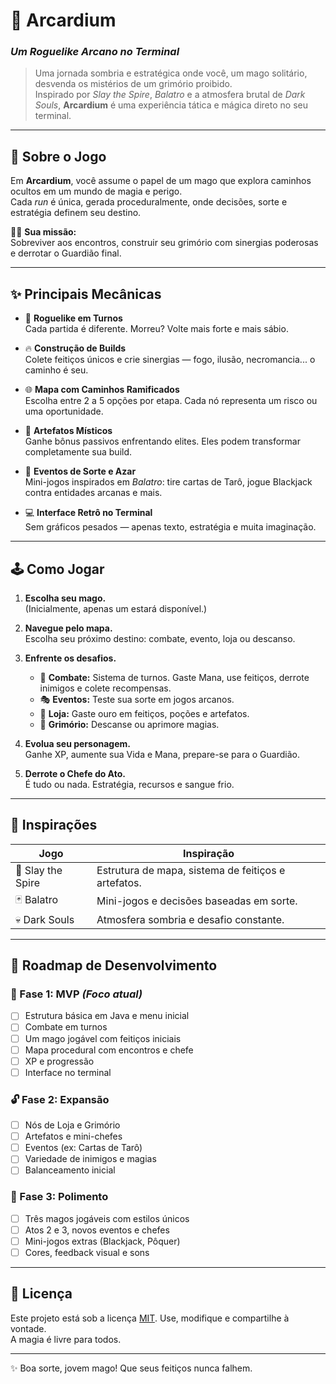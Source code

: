 # 🌌 Arcardium  
### *Um Roguelike Arcano no Terminal*

> Uma jornada sombria e estratégica onde você, um mago solitário, desvenda os mistérios de um grimório proibido.  
> Inspirado por _Slay the Spire_, _Balatro_ e a atmosfera brutal de _Dark Souls_, **Arcardium** é uma experiência tática e mágica direto no seu terminal.

---

## 📖 Sobre o Jogo

Em **Arcardium**, você assume o papel de um mago que explora caminhos ocultos em um mundo de magia e perigo.  
Cada _run_ é única, gerada proceduralmente, onde decisões, sorte e estratégia definem seu destino.

🧙‍♂️ **Sua missão:**  
Sobreviver aos encontros, construir seu grimório com sinergias poderosas e derrotar o Guardião final.

---

## ✨ Principais Mecânicas

- 🎲 **Roguelike em Turnos**  
  Cada partida é diferente. Morreu? Volte mais forte e mais sábio.

- 🔥 **Construção de Builds**  
  Colete feitiços únicos e crie sinergias — fogo, ilusão, necromancia... o caminho é seu.

- 🌐 **Mapa com Caminhos Ramificados**  
  Escolha entre 2 a 5 opções por etapa. Cada nó representa um risco ou uma oportunidade.

- 🧿 **Artefatos Místicos**  
  Ganhe bônus passivos enfrentando elites. Eles podem transformar completamente sua build.

- 🎰 **Eventos de Sorte e Azar**  
  Mini-jogos inspirados em _Balatro_: tire cartas de Tarô, jogue Blackjack contra entidades arcanas e mais.

- 💻 **Interface Retrô no Terminal**  
  Sem gráficos pesados — apenas texto, estratégia e muita imaginação.

---

## 🕹️ Como Jogar

1. **Escolha seu mago.**  
   (Inicialmente, apenas um estará disponível.)

2. **Navegue pelo mapa.**  
   Escolha seu próximo destino: combate, evento, loja ou descanso.

3. **Enfrente os desafios.**
   - 🐍 **Combate:** Sistema de turnos. Gaste Mana, use feitiços, derrote inimigos e colete recompensas.
   - 🎭 **Eventos:** Teste sua sorte em jogos arcanos.
   - 🛒 **Loja:** Gaste ouro em feitiços, poções e artefatos.
   - 📖 **Grimório:** Descanse ou aprimore magias.

4. **Evolua seu personagem.**  
   Ganhe XP, aumente sua Vida e Mana, prepare-se para o Guardião.

5. **Derrote o Chefe do Ato.**  
   É tudo ou nada. Estratégia, recursos e sangue frio.

---

## 🧠 Inspirações

| Jogo           | Inspiração                                         |
| -------------- | ------------------------------------------------- |
| 🎴 Slay the Spire  | Estrutura de mapa, sistema de feitiços e artefatos.  |
| 🃏 Balatro         | Mini-jogos e decisões baseadas em sorte.            |
| 💀 Dark Souls      | Atmosfera sombria e desafio constante.               |

---

## 🚧 Roadmap de Desenvolvimento

### 🧪 Fase 1: MVP *(Foco atual)*

- [ ] Estrutura básica em Java e menu inicial  
- [ ] Combate em turnos  
- [ ] Um mago jogável com feitiços iniciais  
- [ ] Mapa procedural com encontros e chefe  
- [ ] XP e progressão  
- [ ] Interface no terminal  

### 🔓 Fase 2: Expansão

- [ ] Nós de Loja e Grimório  
- [ ] Artefatos e mini-chefes  
- [ ] Eventos (ex: Cartas de Tarô)  
- [ ] Variedade de inimigos e magias  
- [ ] Balanceamento inicial  

### 🌟 Fase 3: Polimento

- [ ] Três magos jogáveis com estilos únicos  
- [ ] Atos 2 e 3, novos eventos e chefes  
- [ ] Mini-jogos extras (Blackjack, Pôquer)  
- [ ] Cores, feedback visual e sons  

---

## 📄 Licença

Este projeto está sob a licença [MIT](LICENSE). Use, modifique e compartilhe à vontade.  
A magia é livre para todos.

---

✨ Boa sorte, jovem mago! Que seus feitiços nunca falhem.
